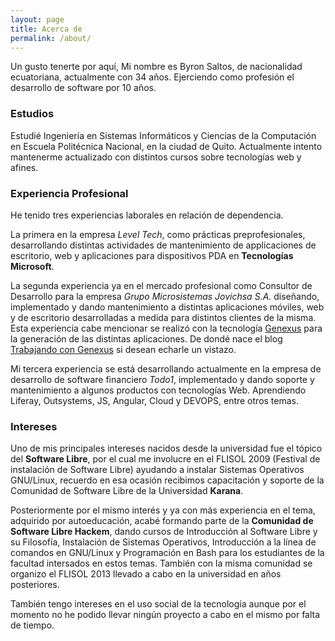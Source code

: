 ```yaml
---
layout: page
title: Acerca de
permalink: /about/
---
```


Un gusto tenerte por aquí, Mi nombre es Byron Saltos, de nacionalidad ecuatoriana, actualmente con 34 años. Ejerciendo como profesión el desarrollo de software por 10 años.

### Estudios
Estudié Ingeniería en Sistemas Informáticos y Ciencias de la Computación en Escuela Politécnica Nacional, en la ciudad de Quito. Actualmente intento mantenerme actualizado con distintos cursos sobre tecnologías web y afines.

### Experiencia Profesional
He tenido tres experiencias laborales en relación de dependencia. 

La primera en la empresa *Level Tech*, como prácticas preprofesionales, desarrollando distintas actividades de mantenimiento de applicaciones de escritorio, web y aplicaciones para dispositivos PDA en **Tecnologías Microsoft**.

La segunda experiencia ya en el mercado profesional como Consultor de Desarrollo para la empresa *Grupo Microsistemas Jovichsa S.A.* diseñando, implementado y dando mantenimiento a distintas aplicaciones móviles, web y de escritorio desarrolladas a medida para distintos clientes de la misma. Esta experiencia cabe mencionar se realizó con la tecnología [Genexus](https://www.genexus.com/es/) para la generación de las distintas aplicaciones. De dondé nace el blog [Trabajando con Genexus](https://trabajandocongenexus.blogspot.com/) si desean echarle un vistazo.

Mi tercera experiencia se está desarrollando actualmente en la empresa de desarrollo de software financiero *Todo1*, implementado y dando soporte y mantenimiento a algunos productos con tecnologías Web. Aprendiendo Liferay, Outsystems, JS, Angular, Cloud y DEVOPS, entre otros temas.

### Intereses
Uno de mis principales intereses nacidos desde la universidad fue el tópico del **Software Libre**, por el cual me involucre en el FLISOL 2009 (Festival de instalación de Software Libre) ayudando a instalar Sistemas Operativos GNU/Linux, recuerdo en esa ocasión recibimos capacitación y soporte de la Comunidad de Software Libre de la Universidad **Karana**.

Posteriormente por el mismo interés y ya con más experiencia en el tema, adquirido por autoeducación, acabé formando parte de la **Comunidad de Software Libre Hackem**, dando cursos de Introducción al Software Libre y su Filosofía, Instalación de Sistemas Operativos, Introducción a la línea de comandos en GNU/Linux y Programación en Bash para los estudiantes de la facultad intersados en estos temas. También con la misma comunidad se organizo el FLISOL 2013 llevado a cabo en la universidad en años posteriores.

También tengo intereses en el uso social de la tecnología aunque por el momento no he podido llevar ningún proyecto a cabo en el mismo por falta de tiempo.
